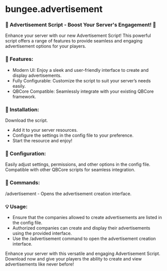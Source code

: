 # bungee.advertisement

### 📢 Advertisement Script - Boost Your Server's Engagement! 📢

Enhance your server with our new Advertisement Script! This powerful script offers a range of features to provide seamless and engaging advertisement options for your players.

### 📜 Features:

- Modern UI: Enjoy a sleek and user-friendly interface to create and display advertisements.
- Fully Configurable: Customize the script to suit your server’s needs easily.
- QBCore Compatible: Seamlessly integrate with your existing QBCore framework.

### 💾 Installation:

Download the script.
- Add it to your server resources.
- Configure the settings in the config file to your preference.
- Start the resource and enjoy!

### 🔧 Configuration:

Easily adjust settings, permissions, and other options in the config file.
Compatible with other QBCore scripts for seamless integration.

### 🔨 Commands:

/advertisement - Opens the advertisement creation interface.

### 💡 Usage:

- Ensure that the companies allowed to create advertisements are listed in the config file.
- Authorized companies can create and display their advertisements using the provided interface.
- Use the /advertisement command to open the advertisement creation interface.

Enhance your server with this versatile and engaging Advertisement Script. Download now and give your players the ability to create and view advertisements like never before!
